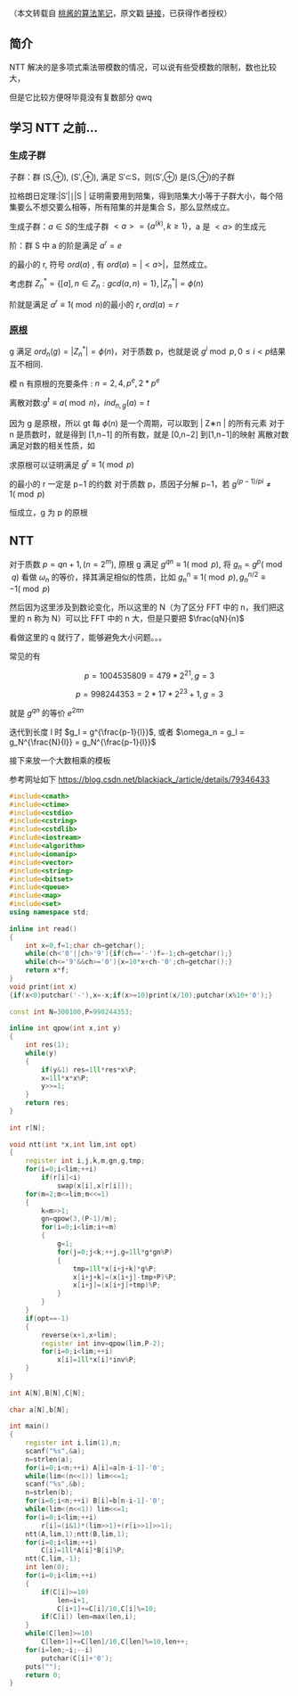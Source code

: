 （本文转载自 [桃酱的算法笔记](https://zhuanlan.zhihu.com/c_1005817911142838272)，原文戳 [链接](https://zhuanlan.zhihu.com/p/41867199)，已获得作者授权）

## 简介

NTT 解决的是多项式乘法带模数的情况，可以说有些受模数的限制，数也比较大，

但是它比较方便呀毕竟没有复数部分 qwq

## 学习 NTT 之前...

### 生成子群

子群：群 (S,⊕), (S′,⊕), 满足 S′⊂S，则(S′,⊕) 是(S,⊕)的子群

拉格朗日定理:|S′|∣|S | 证明需要用到陪集，得到陪集大小等于子群大小，每个陪集要么不想交要么相等，所有陪集的并是集合 S，那么显然成立。

生成子群：$a \in S$ ​的生成子群 $<a> = \{a^{(k)}, k \geq 1 \}$ ​，a 是 $< a >$ 的生成元

阶：群 S 中 a 的阶是满足 $a^r=e$

​的最小的 r, 符号 $ord(a)$ ​, 有 $ord(a) = |< a >|$​，显然成立。

考虑群 $Z_n^*=\{[a], n \in Z_n : gcd(a, n) = 1\}, |Z_n^*| = \phi(n)$

阶就是满足 $a^r \equiv 1 (\bmod n)$ ​的最小的 $r, ord(a)=r$

### [原根](/math/primitive-root)

g 满足 $ord_n(g) = |Z_n^*| = \phi(n)$  ​，对于质数 p，也就是说 $g^i \bmod p, 0 \leq i < p$ ​结果互不相同.

模 n 有原根的充要条件 : $n = 2, 4, p^e, 2*p^e$

离散对数:$g^t \equiv a (\bmod n)，ind_{n,g}{(a)}=t$

​因为 g 是原根，所以 gt 每 $\phi(n)$ 是一个周期，可以取到 | Z∗n | 的所有元素
对于 n 是质数时，就是得到 [1,n−1] 的所有数，就是 [0,n−2] 到[1,n−1]的映射
离散对数满足对数的相关性质，如

求原根可以证明满足 $g^r \equiv 1(\bmod p)$

​的最小的 r 一定是 p−1 的约数
对于质数 p，质因子分解 p−1，若 $g^{(p-1)/pi} \neq 1 (\bmod p)$

​恒成立，g 为 p 的原根

## NTT

对于质数 $p=qn+1, (n=2^m)$ ​, 原根 g 满足 $g^{qn} \equiv 1 (\bmod p)$​, 将 $g_n=g^p(\bmod q)$ 看做 $\omega_n$ 的等价，择其满足相似的性质，比如 $g_n^n \equiv 1 (\bmod p), g_n^{n/2} \equiv -1 (\bmod p)$

然后因为这里涉及到数论变化，所以这里的 N（为了区分 FFT 中的 n，我们把这里的 n 称为 N）可以比 FFT 中的 n 大，但是只要把 $\frac{qN}{n}$

看做这里的 q 就行了，能够避免大小问题。。。

常见的有

$$p = 1004535809 = 479*2^21, g=3$$

$$p=998244353=2*17*2^23+1, g=3$$

就是 $g^{qn}$ 的等价 $e^{2\pi n}$

迭代到长度 l 时 $g_l = g^{\frac{p-1}{l}}$, 或者 $\omega_n = g_l = g_N^{\frac{N}{l}} = g_N^{\frac{p-1}{l}}$


接下来放一个大数相乘的模板

参考网址如下 https://blog.csdn.net/blackjack_/article/details/79346433


```c++
#include<cmath>
#include<ctime>
#include<cstdio>
#include<cstring>
#include<cstdlib>
#include<iostream>
#include<algorithm>
#include<iomanip>
#include<vector>
#include<string>
#include<bitset>
#include<queue>
#include<map>
#include<set>
using namespace std;
 
inline int read()
{
	int x=0,f=1;char ch=getchar();
	while(ch<'0'||ch>'9'){if(ch=='-')f=-1;ch=getchar();}
	while(ch<='9'&&ch>='0'){x=10*x+ch-'0';ch=getchar();}
	return x*f;
}
void print(int x)
{if(x<0)putchar('-'),x=-x;if(x>=10)print(x/10);putchar(x%10+'0');}
 
const int N=300100,P=998244353;
 
inline int qpow(int x,int y)
{
	int res(1);
	while(y)
	{
		if(y&1) res=1ll*res*x%P;
		x=1ll*x*x%P;
		y>>=1;
	}
	return res;
}
 
int r[N];
 
void ntt(int *x,int lim,int opt)
{
	register int i,j,k,m,gn,g,tmp;
	for(i=0;i<lim;++i)
		if(r[i]<i)
			swap(x[i],x[r[i]]);
	for(m=2;m<=lim;m<<=1)
	{
		k=m>>1;
		gn=qpow(3,(P-1)/m);
		for(i=0;i<lim;i+=m)
		{
			g=1;
			for(j=0;j<k;++j,g=1ll*g*gn%P)
			{
				tmp=1ll*x[i+j+k]*g%P;
				x[i+j+k]=(x[i+j]-tmp+P)%P;
				x[i+j]=(x[i+j]+tmp)%P;
			}
		}
	}
	if(opt==-1)
	{
		reverse(x+1,x+lim);
		register int inv=qpow(lim,P-2);
		for(i=0;i<lim;++i)
			x[i]=1ll*x[i]*inv%P;
	}
}
 
int A[N],B[N],C[N];
 
char a[N],b[N];
 
int main()
{
	register int i,lim(1),n;
	scanf("%s",&a);
	n=strlen(a);
	for(i=0;i<n;++i) A[i]=a[n-i-1]-'0';
	while(lim<(n<<1)) lim<<=1;
	scanf("%s",&b);
	n=strlen(b);
	for(i=0;i<n;++i) B[i]=b[n-i-1]-'0';
	while(lim<(n<<1)) lim<<=1;
	for(i=0;i<lim;++i)
		r[i]=(i&1)*(lim>>1)+(r[i>>1]>>1);
	ntt(A,lim,1);ntt(B,lim,1);
	for(i=0;i<lim;++i)
		C[i]=1ll*A[i]*B[i]%P;
	ntt(C,lim,-1);
	int len(0);
	for(i=0;i<lim;++i)
	{
		if(C[i]>=10)
			len=i+1,
			C[i+1]+=C[i]/10,C[i]%=10;
		if(C[i]) len=max(len,i);
	}
	while(C[len]>=10)
		C[len+1]+=C[len]/10,C[len]%=10,len++;
	for(i=len;~i;--i)
		putchar(C[i]+'0');
	puts("");
	return 0;
}
```